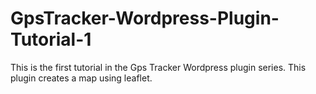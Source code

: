 GpsTracker-Wordpress-Plugin-Tutorial-1
======================================

This is the first tutorial in the Gps Tracker Wordpress plugin series. This plugin creates a map using leaflet.
